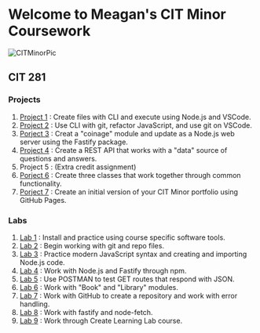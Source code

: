 # Welcome to Meagan's CIT Minor Coursework

![CITMinorPic](https://user-images.githubusercontent.com/84147507/120726299-963d5700-c48c-11eb-9898-35348a2543f7.jpg)

## CIT 281

### Projects

1. [Project 1](https://meagankiefer2.github.io/cit281-p1/) : Create files with CLI and execute using Node.js and VSCode.
2. [Project 2](https://meagankiefer2.github.io/cit281-p2/) : Use CLI with git, refactor JavaScript, and use git on VSCode. 
3. [Porject 3](https://meagankiefer2.github.io/cit281-p3/) : Creat a "coinage" module and update as a Node.js web server using the Fastify package. 
4. [Project 4](https://meagankiefer2.github.io/cit281-p4/) : Create a REST API that works with a "data" source of questions and answers. 
5. Project 5 : (Extra credit assignment)
6. [Porject 6](https://meagankiefer2.github.io/cit281-p6/) : Create three classes that work together through common functionality. 
7. [Porject 7](https://meagankiefer2.github.io/cit281-p7/) : Create an initial version of your CIT Minor portfolio using GitHub Pages.

### Labs

1. [Lab 1](https://meagankiefer2.github.io/cit281-lab1/) : Install and practice using course specific software tools. 
2. [Lab 2](https://meagankiefer2.github.io/cit281-lab2/) : Begin working with git and repo files. 
3. [Lab 3](https://meagankiefer2.github.io/cit281-lab3/) : Practice modern JavaScript syntax and creating and importing Node.js code. 
4. [Lab 4](https://meagankiefer2.github.io/cit281-lab4/) : Work with Node.js and Fastify through npm. 
5. [Lab 5](https://meagankiefer2.github.io/cit281-lab5/) : Use POSTMAN to test GET routes that respond with JSON. 
6. [Lab 6](https://meagankiefer2.github.io/cit281-lab6/) : Work with "Book" and "Library" modules. 
7. [Lab 7](https://meagankiefer2.github.io/cit281-lab7/) : Work with GitHub to create a repository and work with error handling. 
8. [Lab 8](https://meagankiefer2.github.io/cit281-lab8/) : Work with fastify and node-fetch. 
9. [Lab 9](https://meagankiefer2.github.io/cit281-lab9/) : Work through Create Learning Lab course. 


